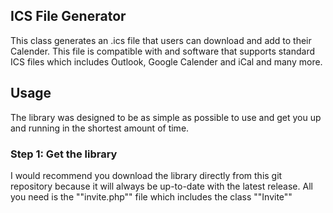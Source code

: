 
## ICS File Generator

This class generates an .ics file that users can download and add to their Calender. This file is compatible with and software that supports
standard ICS files which includes Outlook, Google Calender and iCal and many more.

## Usage

The library was designed to be as simple as possible to use and get you up and running in the shortest amount of time.

### Step 1: Get the library
I would recommend you download the library directly from this git repository because it will always be up-to-date with the latest release.
All you need is the ""invite.php"" file which includes the class ""Invite""